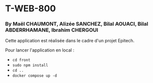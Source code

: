 # T-WEB-800
### By Maël CHAUMONT, Alizée SANCHEZ, Bilal AOUACI, Bilal ABDERRHAMANE, Ibrahim CHERGOUI


Cette application est réalisée dans le cadre d'un projet Epitech.  

Pour lancer l'application en local :

- `cd front`
- `sudo npm install`
- `cd ..`
- `docker compose up -d`
